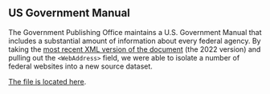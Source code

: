 ## US Government Manual

The Government Publishing Office maintains a U.S. Government Manual that includes a substantial amount of information about every federal agency.  By taking the [most recent XML version of the document](https://www.govinfo.gov/bulkdata/GOVMAN) (the 2022 version) and pulling out the `<WebAddress>` field, we were able to isolate a number of federal websites into a new source dataset.  

[The file is located here](https://github.com/GSA/federal-website-index/blob/main/data/dataset/gov_man-22.csv).  

